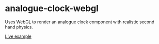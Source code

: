 # analogue-clock-webgl

Uses WebGL to render an analogue clock component with realistic second hand physics.

<a href="https://easleydp.github.io/analogue-clock-webgl/">Live example</a>
